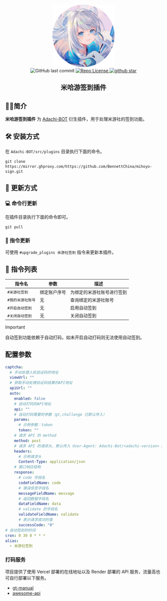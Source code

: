 <div align="center">
    <img src="public/images/miyouji.png" alt="avatar/logo" width="200" height="200">
</div>
<div align="center">
    <img alt="GitHub last commit" src="https://img.shields.io/github/last-commit/BennettChina/mihoyo-sign">
    <a target="_blank" href="https://raw.githubusercontent.com/BennettChina/mihoyo-sign/master/LICENSE">
		<img alt="Repo License" src="https://img.shields.io/github/license/BennettChina/mihoyo-sign">
	</a>
    <a target="_blank" href='https://github.com/BennettChina/mihoyo-sign/stargazers'>
		<img src="https://img.shields.io/github/stars/BennettChina/mihoyo-sign.svg?logo=github" alt="github star"/>
	</a>
</div>

<h2 align="center">米哈游签到插件</h2>

## 🧑‍💻简介

**米哈游签到插件** 为 [Adachi-BOT](https://github.com/SilveryStar/Adachi-BOT)
衍生插件，用于处理米游社的签到功能。

## 🛠️ 安装方式

在 `Adachi-BOT/src/plugins` 目录执行下面的命令。

```shell
git clone https://mirror.ghproxy.com/https://github.com/BennettChina/mihoyo-sign.git
```

## 🎁 更新方式

### 💻 命令行更新

在插件目录执行下面的命令即可。

```shell
git pull
```

### 📱 指令更新

可使用 `#upgrade_plugins 米游社签到` 指令来更新本插件。

## 🧰 指令列表

| 指令名        | 参数     | 描述            |
|------------|--------|---------------|
| `#米游社签到`   | 绑定账户序号 | 为绑定的米游社账号进行签到 |
| `#我的米游社账号` | 无      | 查询绑定的米游社账号    |
| `#开启自动签到`  | 无      | 启用自动签到        |
| `#关闭自动签到`  | 无      | 关闭自动签到        |

> [!IMPORTANT]
> 自动签到功能依赖于自动打码，如未开启自动打码则无法使用自动签到。

## 配置参数

```yaml
captcha:
  # 手动处理人机验证码的地址
  viewUrl: ""
  # 获取手动处理验证码结果的API地址
  apiUrl: ""
  auto:
    enabled: false
    # 自动打码的API地址
    api: ""
    # 自动打码需要的参数（gt,challenge 已默认传入）
    params:
      # 示例参数：token
      token: ""
    # 请求 API 的 method
    method: post
    # 请求 API 的请求头，默认传入 User-Agent: Adachi-Bot/<adachi-version> mihoyo-sign/<plugin-version>
    headers:
      # 示例请求头
      Content-Type: application/json
    # 接口响应结构
    response:
      # code 字段名
      codeFieldName: code
      # 错误信息字段名
      messageFieldName: message
      # 返回数据字段名
      dataFieldName: data
      # validate 的字段名
      validateFieldName: validate
      # 表示请求成功的值
      successCode: "0"
# 自动签到的时间
cron: 0 30 8 * * *
alias:
  - 米游社签到
```

### 打码服务

项目提供了使用 Vercel 部署的在线地址以及 Render 部署的 API 服务，流量高也可自行部署以下服务。

- [gt-manual](https://github.com/BennettChina/gt-manual)
- [awesome-api](https://github.com/BennettChina/awesome-api)

